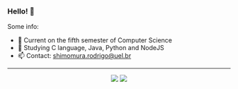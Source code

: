 ### Hello! 👋

Some info:

- 🔭 Current on the fifth semester of Computer Science
- 🌱 Studying C language, Java, Python and NodeJS
- 📫 Contact: shimomura.rodrigo@uel.br

---------------------------------------------------------------

<p align="center">
  <img display:inline-block src="https://github-readme-stats.vercel.app/api?username=rmshimomura&theme=highcontrast&count_private=true&border_color=white&show_icons=true&border_radius=20" />
  <img display:inline-block src="https://github-readme-stats.vercel.app/api/top-langs/?username=rmshimomura&layout=compact&theme=highcontrast&border_color=white&border_radius=20&langs_count=10" />
</p>
